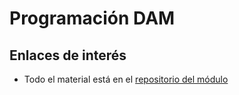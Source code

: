 # Programación DAM

## Enlaces de interés
* Todo el material está en el [repositorio del módulo](https://github.com/jmabadlopez/programacion)
